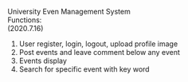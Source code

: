 University Even Management System  
Functions:  
(2020.7.16)
1. User register, login, logout, upload profile image  
2. Post events and leave comment below any event  
3. Events display  
4. Search for specific event with key word  
